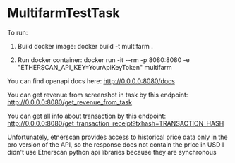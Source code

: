 # MultifarmTestTask

To run:

1. Build docker image:
docker build -t multifarm .

2. Run docker container:
docker run -it --rm -p 8080:8080  -e "ETHERSCAN_API_KEY=YourApiKeyToken" multifarm 

You can find openapi docs here: http://0.0.0.0:8080/docs

You can get revenue from screenshot in task by this endpoint: http://0.0.0.0:8080/get_revenue_from_task

You can get all info about transaction by this endpoint: http://0.0.0.0:8080/get_transaction_receipt?txhash=TRANSACTION_HASH

Unfortunately, etnerscan provides access to historical price data only in the pro version of the API, so the response does not contain the price in USD
I didn't use Etnerscan python api libraries because they are synchronous
